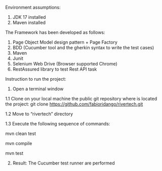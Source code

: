 Environment assumptions:
1. JDK 17 installed 
2. Maven installed

The Framework has been developed as follows:
1. Page Object Model design pattern + Page Factory
2. BDD (Cucumber tool and the gherkin syntax to write the test cases)
3. Maven
4. Junit
5. Selenium Web Drive (Browser supported Chrome)
6. RestAssured library to test Rest API task

Instruction to run the project:

1. Open a terminal window

1.1 Clone on your local machine the public git repository where is located the project:
git clone https://github.com/fabioridango/rivertech.git

1.2 Move to “rivertech” directory

1.3 Execute the following sequence of commands:

mvn clean test

mvn compile

mvn test

2. Result: The Cucumber test runner are performed
